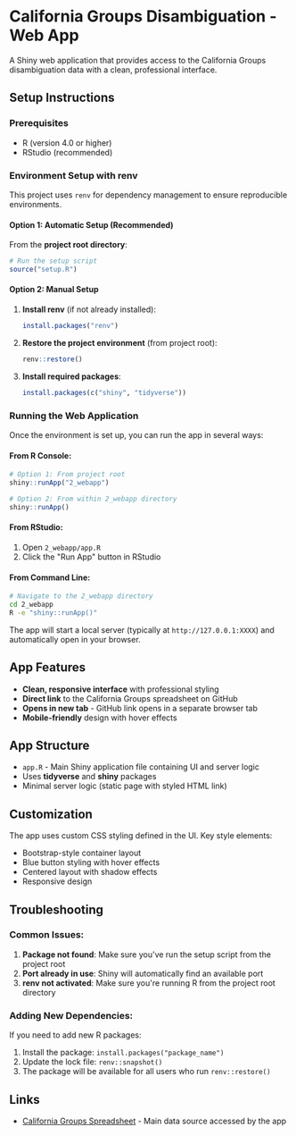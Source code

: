 # California Groups Disambiguation - Web App

A Shiny web application that provides access to the California Groups disambiguation data with a clean, professional interface.

## Setup Instructions

### Prerequisites

- R (version 4.0 or higher)
- RStudio (recommended)

### Environment Setup with renv

This project uses `renv` for dependency management to ensure reproducible environments.

#### Option 1: Automatic Setup (Recommended)

From the **project root directory**:

```r
# Run the setup script
source("setup.R")
```

#### Option 2: Manual Setup

1. **Install renv** (if not already installed):

   ```r
   install.packages("renv")
   ```

2. **Restore the project environment** (from project root):

   ```r
   renv::restore()
   ```

3. **Install required packages**:
   ```r
   install.packages(c("shiny", "tidyverse"))
   ```

### Running the Web Application

Once the environment is set up, you can run the app in several ways:

#### From R Console:

```r
# Option 1: From project root
shiny::runApp("2_webapp")

# Option 2: From within 2_webapp directory
shiny::runApp()
```

#### From RStudio:

1. Open `2_webapp/app.R`
2. Click the "Run App" button in RStudio

#### From Command Line:

```bash
# Navigate to the 2_webapp directory
cd 2_webapp
R -e "shiny::runApp()"
```

The app will start a local server (typically at `http://127.0.0.1:XXXX`) and automatically open in your browser.

## App Features

- **Clean, responsive interface** with professional styling
- **Direct link** to the California Groups spreadsheet on GitHub
- **Opens in new tab** - GitHub link opens in a separate browser tab
- **Mobile-friendly** design with hover effects

## App Structure

- `app.R` - Main Shiny application file containing UI and server logic
- Uses **tidyverse** and **shiny** packages
- Minimal server logic (static page with styled HTML link)

## Customization

The app uses custom CSS styling defined in the UI. Key style elements:

- Bootstrap-style container layout
- Blue button styling with hover effects
- Centered layout with shadow effects
- Responsive design

## Troubleshooting

### Common Issues:

1. **Package not found**: Make sure you've run the setup script from the project root
2. **Port already in use**: Shiny will automatically find an available port
3. **renv not activated**: Make sure you're running R from the project root directory

### Adding New Dependencies:

If you need to add new R packages:

1. Install the package: `install.packages("package_name")`
2. Update the lock file: `renv::snapshot()`
3. The package will be available for all users who run `renv::restore()`

## Links

- [California Groups Spreadsheet](https://github.com/Nall-Group/california-groups-disambiguation/blob/main/crosswalk.standardizenames.manualedits_clean.csv) - Main data source accessed by the app
